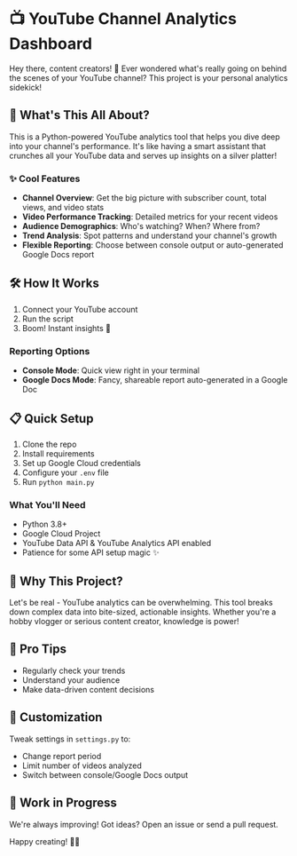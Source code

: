 # 📺 YouTube Channel Analytics Dashboard

Hey there, content creators! 👋 Ever wondered what's really going on behind the scenes of your YouTube channel? This project is your personal analytics sidekick!

## 🚀 What's This All About?

This is a Python-powered YouTube analytics tool that helps you dive deep into your channel's performance. It's like having a smart assistant that crunches all your YouTube data and serves up insights on a silver platter!

### ✨ Cool Features

- **Channel Overview**: Get the big picture with subscriber count, total views, and video stats
- **Video Performance Tracking**: Detailed metrics for your recent videos
- **Audience Demographics**: Who's watching? When? Where from?
- **Trend Analysis**: Spot patterns and understand your channel's growth
- **Flexible Reporting**: Choose between console output or auto-generated Google Docs report

## 🛠 How It Works

1. Connect your YouTube account
2. Run the script
3. Boom! Instant insights 🎉

### Reporting Options

- **Console Mode**: Quick view right in your terminal
- **Google Docs Mode**: Fancy, shareable report auto-generated in a Google Doc

## 📋 Quick Setup

1. Clone the repo
2. Install requirements
3. Set up Google Cloud credentials
4. Configure your `.env` file
5. Run `python main.py`

### What You'll Need

- Python 3.8+
- Google Cloud Project
- YouTube Data API & YouTube Analytics API enabled
- Patience for some API setup magic ✨

## 🤔 Why This Project?

Let's be real - YouTube analytics can be overwhelming. This tool breaks down complex data into bite-sized, actionable insights. Whether you're a hobby vlogger or serious content creator, knowledge is power!

## 🌟 Pro Tips

- Regularly check your trends
- Understand your audience
- Make data-driven content decisions

## 🔧 Customization

Tweak settings in `settings.py` to:
- Change report period
- Limit number of videos analyzed
- Switch between console/Google Docs output

## 🚧 Work in Progress

We're always improving! Got ideas? Open an issue or send a pull request.

Happy creating! 🎥🚀
